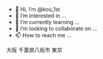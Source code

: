- 👋 Hi, I’m @kou_1st
- 👀 I’m interested in ...
- 🌱 I’m currently learning ...
- 💞️ I’m looking to collaborate on ...
- 📫 How to reach me ...

<!---
LXYhou/LXYhou is a ✨ special ✨ repository because its `README.md` (this file) appears on your GitHub profile.
You can click the Preview link to take a look at your changes.
--->
大阪
千葉県八街市
東京
